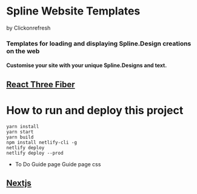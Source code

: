 # Spline Website Templates 
by Clickonrefresh

### Templates for loading and displaying Spline.Design creations on the web
#### Customise your site with your unique Spline.Designs and text.

## [React Three Fiber]()

# How to run and deploy this project

```
yarn install
yarn start
yarn build
npm install netlify-cli -g
netlify deploy
netlify deploy --prod
```


* To Do
Guide page
Guide page css


## [Nextjs]()